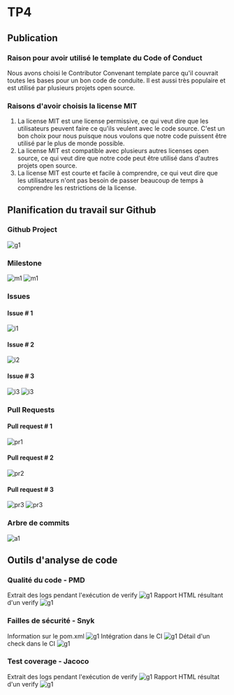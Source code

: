 # TP4
## Publication
### Raison pour avoir utilisé le template du Code of Conduct
Nous avons choisi le Contributor Convenant template parce qu'il couvrait toutes les bases pour un bon code de conduite. Il est aussi très populaire et est utilisé par plusieurs projets open source.
### Raisons d'avoir choisis la license MIT
1. La license MIT est une license permissive, ce qui veut dire que les utilisateurs peuvent faire ce qu'ils veulent avec le code source. C'est un bon choix pour nous puisque nous voulons que notre code puissent être utilisé par le plus de monde possible.
2. La license MIT est compatible avec plusieurs autres licenses open source, ce qui veut dire que notre code peut être utilisé dans d'autres projets open source.
3. La license MIT est courte et facile à comprendre, ce qui veut dire que les utilisateurs n'ont pas besoin de passer beaucoup de temps à comprendre les restrictions de la license.

## Planification du travail sur Github
### Github Project
![g1](https://cdn.discordapp.com/attachments/1069318680736964628/1101645303863582801/image.png)
### Milestone
![m1](https://cdn.discordapp.com/attachments/1069318680736964628/1101645453944180877/image.png)
![m1](https://cdn.discordapp.com/attachments/1069318680736964628/1101645496222765137/image.png)
### Issues
#### Issue # 1
![i1](https://cdn.discordapp.com/attachments/1069318680736964628/1101645860028297286/image.png)

#### Issue # 2
![i2](https://cdn.discordapp.com/attachments/1069318680736964628/1101645920623403088/image.png)

#### Issue # 3
![i3](https://cdn.discordapp.com/attachments/1069318680736964628/1101646019931947190/image.png)
![i3](https://cdn.discordapp.com/attachments/1069318680736964628/1101646087380553849/image.png)

### Pull Requests
#### Pull request # 1
![pr1](https://cdn.discordapp.com/attachments/1069318680736964628/1101646479296311396/image.png)
#### Pull request # 2
![pr2](https://cdn.discordapp.com/attachments/1069318680736964628/1101646582656540832/image.png)
#### Pull request # 3
![pr3](https://cdn.discordapp.com/attachments/1069318680736964628/1101646653351530558/image.png)
![pr3](https://cdn.discordapp.com/attachments/1069318680736964628/1101646744107896892/image.png)
### Arbre de commits
![a1](https://cdn.discordapp.com/attachments/1069318680736964628/1101647199575748618/image.png)

## Outils d'analyse de code
### Qualité du code - PMD
Extrait des logs pendant l'exécution de verify
![g1](https://cdn.discordapp.com/attachments/1069318680736964628/1099014439337996298/pmd-exec-trace.png)
Rapport HTML résultant d'un verify
![g1](https://cdn.discordapp.com/attachments/1069318680736964628/1099014439568674816/pmd-report.png)

### Failles de sécurité - Snyk
Information sur le pom.xml
![g1](https://cdn.discordapp.com/attachments/1069318680736964628/1099705348765536366/snyk-pom-issues.png)
Intégration dans le CI
![g1](https://cdn.discordapp.com/attachments/1069318680736964628/1099705349038145646/snyk-ci.png)
Détail d'un check dans le CI
![g1](https://cdn.discordapp.com/attachments/1069318680736964628/1099705349281435658/snyk-error-free-pr.png)

### Test coverage - Jacoco
Extrait des logs pendant l'exécution de verify
![g1](https://cdn.discordapp.com/attachments/1069318680736964628/1099014439044386836/jacoco-test-fail.png)
Rapport HTML résultat d'un verify
![g1](https://cdn.discordapp.com/attachments/1069318680736964628/1099014439765803088/jacoco-report.png)
